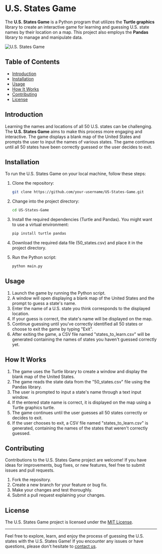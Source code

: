 # U.S. States Game

The **U.S. States Game** is a Python program that utilizes the **Turtle graphics** library to create an interactive game for learning and guessing U.S. state names by their location on a map. This project also employs the **Pandas** library to manage and manipulate data.

![U.S. States Game](images/preview.gif)

## Table of Contents

- [Introduction](#introduction)
- [Installation](#installation)
- [Usage](#usage)
- [How It Works](#how-it-works)
- [Contributing](#contributing)
- [License](#license)

## Introduction

Learning the names and locations of all 50 U.S. states can be challenging. The **U.S. States Game** aims to make this process more engaging and interactive. The game displays a blank map of the United States and prompts the user to input the names of various states. The game continues until all 50 states have been correctly guessed or the user decides to exit.

## Installation

To run the U.S. States Game on your local machine, follow these steps:

1. Clone the repository:

   ```bash
   git clone https://github.com/your-username/US-States-Game.git
   ```

2. Change into the project directory:

   ```bash
   cd US-States-Game
   ```

3. Install the required dependencies (Turtle and Pandas). You might want to use a virtual environment:

   ```bash
   pip install turtle pandas
   ```

4. Download the required data file (50_states.csv) and place it in the project directory.

5. Run the Python script:

   ```bash
   python main.py
   ```

## Usage

1. Launch the game by running the Python script.
2. A window will open displaying a blank map of the United States and the prompt to guess a state's name.
3. Enter the name of a U.S. state you think corresponds to the displayed location.
4. If your guess is correct, the state's name will be displayed on the map.
5. Continue guessing until you've correctly identified all 50 states or choose to exit the game by typing "Exit".
6. After exiting the game, a CSV file named "states_to_learn.csv" will be generated containing the names of states you haven't guessed correctly yet.

## How It Works

1. The game uses the Turtle library to create a window and display the blank map of the United States.
2. The game reads the state data from the "50_states.csv" file using the Pandas library.
3. The user is prompted to input a state's name through a text input window.
4. If the entered state name is correct, it is displayed on the map using a Turtle graphics turtle.
5. The game continues until the user guesses all 50 states correctly or decides to exit.
6. If the user chooses to exit, a CSV file named "states_to_learn.csv" is generated, containing the names of the states that weren't correctly guessed.

## Contributing

Contributions to the U.S. States Game project are welcome! If you have ideas for improvements, bug fixes, or new features, feel free to submit issues and pull requests.

1. Fork the repository.
2. Create a new branch for your feature or bug fix.
3. Make your changes and test thoroughly.
4. Submit a pull request explaining your changes.

## License

The U.S. States Game project is licensed under the [MIT License](LICENSE).

---

Feel free to explore, learn, and enjoy the process of guessing the U.S. states with the U.S. States Game! If you encounter any issues or have questions, please don't hesitate to [contact us](mailto:contact@example.com).
